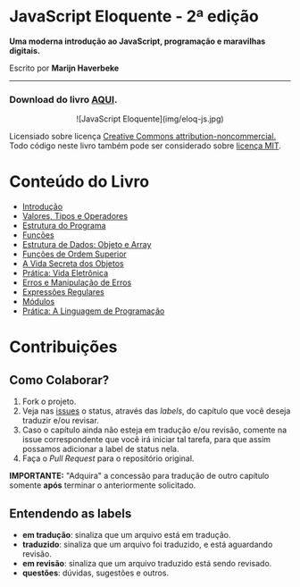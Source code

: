# JavaScript Eloquente - 2ª edição

**Uma moderna introdução ao JavaScript, programação e maravilhas digitais.**

Escrito por **Marijn Haverbeke**

---

### Download do livro **[AQUI](https://leanpub.com/eloquentejavascript).**

<center>![JavaScript Eloquente](img/eloq-js.jpg)</center>


Licensiado sobre licença [Creative Commons attribution-noncommercial.](http://creativecommons.org/licenses/by-nc/3.0/) Todo código neste livro também pode ser considerado sobre [licença MIT](http://opensource.org/licenses/MIT).

# Conteúdo do Livro

* [Introdução](https://github.com/eoop/eloquente-javascript/blob/master/chapters/01-introducao.md)
* [Valores, Tipos e Operadores](https://github.com/eoop/eloquente-javascript/blob/master/chapters/02-valores-tipos-operadores.md)
* [Estrutura do Programa](https://github.com/eoop/eloquente-javascript/blob/master/chapters/03-estrutura-do-programa.md)
* [Funções](https://github.com/eoop/eloquente-javascript/blob/master/chapters/04-funcoes.md)
* [Estrutura de Dados: Objeto e Array](https://github.com/eoop/eloquente-javascript/blob/master/chapters/05-estruturas-de-dados.md)
* [Funções de Ordem Superior](https://github.com/eoop/eloquente-javascript/blob/master/chapters/06-funcoes-de-ordem-superior.md)
* [A Vida Secreta dos Objetos](https://github.com/eoop/eloquente-javascript/blob/master/chapters/07-a-vida-secreta-dos-objetos.md)
* [Prática: Vida Eletrônica](https://github.com/eoop/eloquente-javascript/blob/master/chapters/08-pratica-vida-eletronica.md)
* [Erros e Manipulação de Erros](https://github.com/eoop/eloquente-javascript/blob/master/chapters/09-erros-e-manipulacao-de-erros.md)
* [Expressões Regulares](https://github.com/eoop/eloquente-javascript/blob/master/chapters/10-expressoes-regulares.md)
* [Módulos](https://github.com/eoop/eloquente-javascript/blob/master/chapters/11-modulos.md)
* [Prática: A Linguagem de Programação](https://github.com/eoop/eloquente-javascript/blob/master/chapters/12-pratica-linguagem-de-programacao.md)


# Contribuições

## Como Colaborar?

1. Fork o projeto.
2. Veja nas [issues](https://github.com/eoop/eloquente-javascript/issues?state=open) o status, através das *labels*, do capítulo que você deseja traduzir e/ou revisar.
3. Caso o capítulo ainda não esteja em tradução e/ou revisão, comente na issue correspondente que você irá iniciar tal tarefa, para que assim possamos adicionar a label de status nela.
4. Faça o *Pull Request* para o repositório original.

**IMPORTANTE:** "Adquira" a concessão para tradução de outro capítulo somente **após** terminar o anteriormente solicitado.

## Entendendo as labels

* **em tradução**: sinaliza que um arquivo está em tradução.
* **traduzido**: sinaliza que um arquivo foi traduzido, e está aguardando revisão.
* **em revisão**: sinaliza que um arquivo traduzido está sendo revisado.
* **questões**: dúvidas, sugestões e outros.
